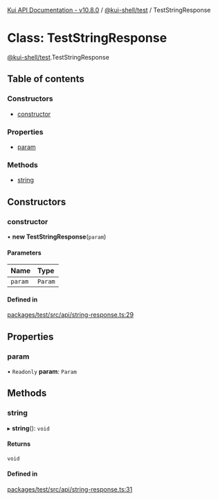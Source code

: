 [Kui API Documentation - v10.8.0](../README.md) / [@kui-shell/test](../modules/kui_shell_test.md) / TestStringResponse

# Class: TestStringResponse

[@kui-shell/test](../modules/kui_shell_test.md).TestStringResponse

## Table of contents

### Constructors

- [constructor](kui_shell_test.TestStringResponse.md#constructor)

### Properties

- [param](kui_shell_test.TestStringResponse.md#param)

### Methods

- [string](kui_shell_test.TestStringResponse.md#string)

## Constructors

### constructor

• **new TestStringResponse**(`param`)

#### Parameters

| Name    | Type    |
| :------ | :------ |
| `param` | `Param` |

#### Defined in

[packages/test/src/api/string-response.ts:29](https://github.com/mra-ruiz/kui/blob/a3b5e3edf/packages/test/src/api/string-response.ts#L29)

## Properties

### param

• `Readonly` **param**: `Param`

## Methods

### string

▸ **string**(): `void`

#### Returns

`void`

#### Defined in

[packages/test/src/api/string-response.ts:31](https://github.com/mra-ruiz/kui/blob/a3b5e3edf/packages/test/src/api/string-response.ts#L31)
